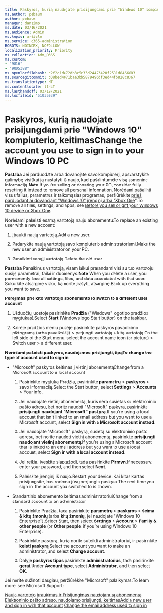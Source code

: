 ```yaml
---
title: Paskyros, kurią naudojate prisijungdami prie "Windows 10" kompiuterio, keitimas
ms.author: pebaum
author: pebaum
manager: dansimp
ms.date: 03/16/2021
ms.audience: Admin
ms.topic: article
ms.service: o365-administration
ROBOTS: NOINDEX, NOFOLLOW
localization_priority: Priority
ms.collection: Adm_O365
ms.custom:
- "9816"
- "9005388"
ms.openlocfilehash: c2f2c1de72db3c5c33d24473420f2581d8466d83
ms.sourcegitcommit: c08bed4071baa3bb5879496df3ed44fb828c8367
ms.translationtype: MT
ms.contentlocale: lt-LT
ms.lasthandoff: 03/19/2021
ms.locfileid: "51035939"
---
```

# <a name="change-the-account-you-use-to-sign-in-to-your-windows-10-pc"></a><span data-ttu-id="c89b6-102">Paskyros, kurią naudojate prisijungdami prie "Windows 10" kompiuterio, keitimas</span><span class="sxs-lookup"><span data-stu-id="c89b6-102">Change the account you use to sign in to your Windows 10 PC</span></span>

<span data-ttu-id="c89b6-103">**Pastaba** Jei parduodate arba dovanojate savo kompiuterį, apsvarstykite galimybę visiškai ją nustatyti iš naujo, kad pašalintumėte visą asmeninę informaciją.</span><span class="sxs-lookup"><span data-stu-id="c89b6-103">**Note** If you're selling or donating your PC, consider fully resetting it instead to remove all personal information.</span></span> <span data-ttu-id="c89b6-104">Norėdami pašalinti visus failus, parametrus ir taikomąsias programas, peržiūrėkite [prieš parduodant ar dovanojant "Windows 10" įrenginį arba "Xbox One](https://support.microsoft.com/help/10547/microsoft-account-selling-gifting-windows-10-device-xbox-one)".</span><span class="sxs-lookup"><span data-stu-id="c89b6-104">To remove all files, settings, and apps, see [Before you sell or gift your Windows 10 device or Xbox One](https://support.microsoft.com/help/10547/microsoft-account-selling-gifting-windows-10-device-xbox-one).</span></span>

<span data-ttu-id="c89b6-105">Norėdami pakeisti esamą vartotoją nauju abonementu:</span><span class="sxs-lookup"><span data-stu-id="c89b6-105">To replace an existing user with a new account:</span></span>

1. <span data-ttu-id="c89b6-106">Įtraukti naują vartotoją.</span><span class="sxs-lookup"><span data-stu-id="c89b6-106">Add a new user.</span></span>

1. <span data-ttu-id="c89b6-107">Padarykite naują vartotoją savo kompiuterio administratoriumi.</span><span class="sxs-lookup"><span data-stu-id="c89b6-107">Make the new user an administrator on your PC.</span></span>

1. <span data-ttu-id="c89b6-108">Panaikinti senąjį vartotoją.</span><span class="sxs-lookup"><span data-stu-id="c89b6-108">Delete the old user.</span></span>

<span data-ttu-id="c89b6-109">**Pastaba** Panaikinus vartotoją, visam laikui prarandami visi su tuo vartotoju susiję parametrai, failai ir duomenys.</span><span class="sxs-lookup"><span data-stu-id="c89b6-109">**Note** When you delete a user, you permanently lose all settings, files, and data associated with that user.</span></span> <span data-ttu-id="c89b6-110">Sukurkite atsarginę visko, ką norite įrašyti, atsarginę.</span><span class="sxs-lookup"><span data-stu-id="c89b6-110">Back up everything you want to save.</span></span>

<span data-ttu-id="c89b6-111">**Perėjimas prie kito vartotojo abonemento**</span><span class="sxs-lookup"><span data-stu-id="c89b6-111">**To switch to a different user account**</span></span>

1. <span data-ttu-id="c89b6-112">Užduočių juostoje pasirinkite **Pradžia** ("Windows" logotipo pradžios mygtukas).</span><span class="sxs-lookup"><span data-stu-id="c89b6-112">Select **Start** (Windows logo Start button) on the taskbar.</span></span> 

1. <span data-ttu-id="c89b6-113">Kairėje pradžios meniu pusėje pasirinkite paskyros pavadinimo piktogramą (arba paveikslėlį) > perjungti vartotoją > kitą vartotoją.</span><span class="sxs-lookup"><span data-stu-id="c89b6-113">On the left side of the Start menu, select the account name icon (or picture) > Switch user > a different user.</span></span>

<span data-ttu-id="c89b6-114">**Norėdami pakeisti paskyros, naudojamos prisijungti, tipą**</span><span class="sxs-lookup"><span data-stu-id="c89b6-114">**To change the type of account used to sign in**</span></span>

- <span data-ttu-id="c89b6-115">"Microsoft" paskyros keitimas į vietinį abonementą</span><span class="sxs-lookup"><span data-stu-id="c89b6-115">Change from a Microsoft account to a local account</span></span>

    1. <span data-ttu-id="c89b6-116">Pasirinkite mygtuką Pradžia, pasirinkite **parametrų**  >  **paskyros** > savo informaciją.</span><span class="sxs-lookup"><span data-stu-id="c89b6-116">Select the Start button, select **Settings** > **Accounts** > Your info.</span></span>

    1. <span data-ttu-id="c89b6-117">Jei naudojate vietinį abonementą, kuris nėra susietas su elektroninio pašto adresu, bet norite naudoti "Microsoft" paskyrą, pasirinkite **prisijungti naudojant "Microsoft" paskyrą**.</span><span class="sxs-lookup"><span data-stu-id="c89b6-117">If you’re using a local account that isn't linked to an email address but you want to use a Microsoft account, select **Sign in with a Microsoft account instead**.</span></span>

    1. <span data-ttu-id="c89b6-118">Jei naudojate "Microsoft" paskyrą, susietą su elektroninio pašto adresu, bet norite naudoti vietinį abonementą, pasirinkite **prisijungti naudojant vietinį abonementą**.</span><span class="sxs-lookup"><span data-stu-id="c89b6-118">If you’re using a Microsoft account that is linked to an email address but you want to use a local account, select **Sign in with a local account instead**.</span></span>

    1. <span data-ttu-id="c89b6-119">Jei reikia, įveskite slaptažodį, tada pasirinkite **Pirmyn**.</span><span class="sxs-lookup"><span data-stu-id="c89b6-119">If necessary, enter your password, and then select **Next**.</span></span>

    1. <span data-ttu-id="c89b6-120">Paleiskite įrenginį iš naujo.</span><span class="sxs-lookup"><span data-stu-id="c89b6-120">Restart your device.</span></span> <span data-ttu-id="c89b6-121">Kai kitas kartas prisijungsite, bus rodoma jūsų perjungta paskyra.</span><span class="sxs-lookup"><span data-stu-id="c89b6-121">The next time you sign in, the account you switched to is shown.</span></span>

- <span data-ttu-id="c89b6-122">Standartinio abonemento keitimas administratoriui</span><span class="sxs-lookup"><span data-stu-id="c89b6-122">Change from a standard account to an administrator</span></span>

    1. <span data-ttu-id="c89b6-123">Pasirinkite Pradžia, tada pasirinkite **parametrų**  >  **paskyros**  >  **šeima & kitų žmonių** (arba **kitų žmonių**, jei naudojate "Windows 10 Enterprise").</span><span class="sxs-lookup"><span data-stu-id="c89b6-123">Select Start, then select **Settings** > **Account** > **Family & other people** (or **Other people**, if you’re using Windows 10 Enterprise).</span></span>

    1. <span data-ttu-id="c89b6-124">Pasirinkite paskyrą, kurią norite suteikti administratoriui, ir pasirinkite **keisti paskyrą**.</span><span class="sxs-lookup"><span data-stu-id="c89b6-124">Select the account you want to make an administrator, and select **Change account**.</span></span>

    1. <span data-ttu-id="c89b6-125">Dalyje **paskyros tipas** pasirinkite **administratorius**, tada pasirinkite **gerai**.</span><span class="sxs-lookup"><span data-stu-id="c89b6-125">Under **Account type**, select **Administrator**, and then select **OK**.</span></span>

<span data-ttu-id="c89b6-126">Jei norite sužinoti daugiau, peržiūrėkite "Microsoft" palaikymas:</span><span class="sxs-lookup"><span data-stu-id="c89b6-126">To learn more, see Microsoft Support:</span></span>

<span data-ttu-id="c89b6-127">[Naujo vartotojo įtraukimas ir Prisijungimas naudojant tą abonementą](https://support.microsoft.com/windows/add-or-remove-accounts-on-your-pc-104dc19f-6430-4b49-6a2b-e4dbd1dcdf32) 
 [Elektroninio pašto adreso, naudojamo prisijungti, keitimas](https://support.microsoft.com/account-billing/change-the-email-address-or-phone-number-for-your-microsoft-account-761a662d-8032-88f4-03f3-c9ba8ba0e00b)</span><span class="sxs-lookup"><span data-stu-id="c89b6-127">[Add a new user and sign in with that account](https://support.microsoft.com/windows/add-or-remove-accounts-on-your-pc-104dc19f-6430-4b49-6a2b-e4dbd1dcdf32)
[Change the email address used to sign in](https://support.microsoft.com/account-billing/change-the-email-address-or-phone-number-for-your-microsoft-account-761a662d-8032-88f4-03f3-c9ba8ba0e00b)</span></span>
